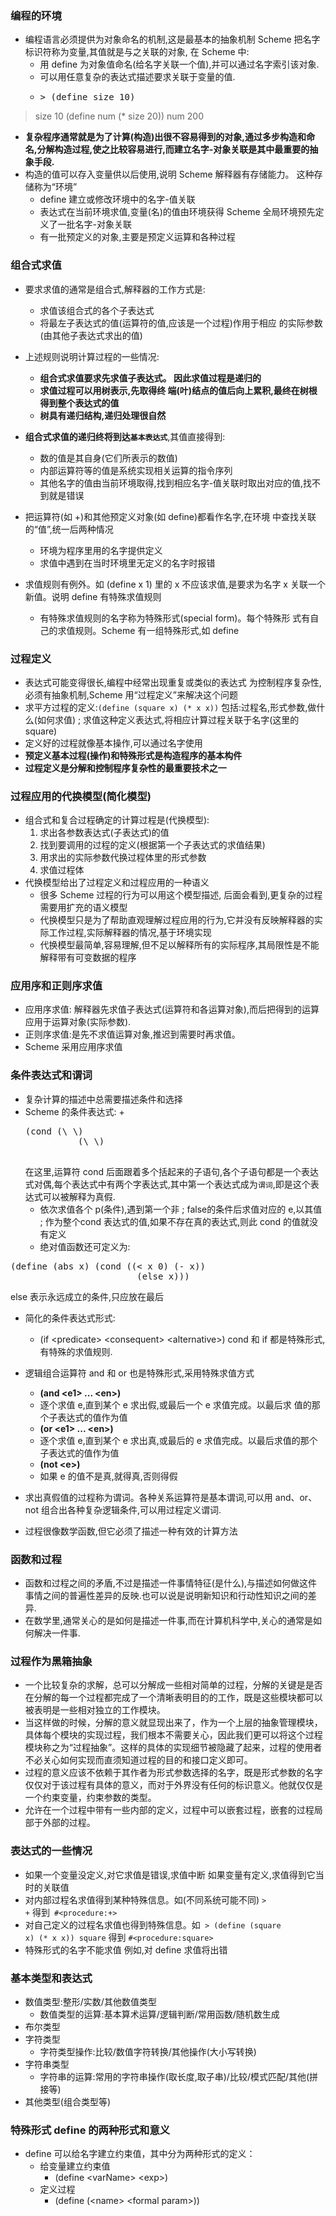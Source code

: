 
### 编程的环境
- 编程语言必须提供为对象命名的机制,这是最基本的抽象机制 Scheme 把名字标识符称为变量,其值就是与之关联的对象, 在 Scheme 中:
    * 用 define 为对象值命名(给名字关联一个值),并可以通过名字索引该对象.
    * 可以用任意复杂的表达式描述要求关联于变量的值.
    * <pre>> (define size 10)
> size
10
> (define num (* size 20))
> num
200 </pre>

- <b>复杂程序通常就是为了计算(构造)出很不容易得到的对象,通过多步构造和命名,分解构造过程,使之比较容易进行,而建立名字-对象关联是其中最重要的抽象手段.</b>
- 构造的值可以存入变量供以后使用,说明 Scheme 解释器有存储能力。 这种存储称为“环境”
    +   define 建立或修改环境中的名字-值关联
    +   表达式在当前环境求值,变量(名)的值由环境获得   Scheme 全局环境预先定义了一批名字-对象关联
    +   有一批预定义的对象,主要是预定义运算和各种过程

### 组合式求值

- 要求求值的通常是组合式,解释器的工作方式是:
  + 求值该组合式的各个子表达式
  + 将最左子表达式的值(运算符的值,应该是一个过程)作用于相应 的实际参数(由其他子表达式求出的值)

- 上述规则说明计算过程的一些情况:
  + <b>组合式求值要求先求值子表达式。 因此求值过程是递归的</b>
  + <b>求值过程可以用树表示,先取得终 端(叶)结点的值后向上累积,最终在树根得到整个表达式的值
  + 树具有递归结构,递归处理很自然</b>

- <b>组合式求值的递归终将到达<code>基本表达式</code></b>,其值直接得到:
  + 数的值是其自身(它们所表示的数值)
  + 内部运算符等的值是系统实现相关运算的指令序列
  + 其他名字的值由当前环境取得,找到相应名字-值关联时取出对应的值,找不到就是错误

- 把运算符(如 +)和其他预定义对象(如 define)都看作名字,在环境 中查找关联的“值”,统一后两种情况
    - 环境为程序里用的名字提供定义
    - 求值中遇到在当时环境里无定义的名字时报错

- 求值规则有例外。如 (define x 1) 里的 x 不应该求值,是要求为名字 x
关联一个新值。说明 define 有特殊求值规则
    + 有特殊求值规则的名字称为特殊形式(special form)。每个特殊形
式有自己的求值规则。Scheme 有一组特殊形式,如 define

### 过程定义

- 表达式可能变得很长,编程中经常出现重复或类似的表达式 为控制程序复杂性,必须有抽象机制,Scheme 用“过程定义”来解决这个问题
- 求平方过程的定义:<code>(define (square x) (* x x))</code> 包括:过程名,形式参数,做什么(如何求值) ; 求值这种定义表达式,将相应计算过程关联于名字(这里的square)
- 定义好的过程就像基本操作,可以通过名字使用
- <b>预定义基本过程(操作)和特殊形式是构造程序的基本构件</b>
- <b>过程定义是分解和控制程序复杂性的最重要技术之一</b>

### 过程应用的代换模型(简化模型)
- 组合式和复合过程确定的计算过程是(代换模型):
    1. 求出各参数表达式(子表达式)的值
    2. 找到要调用的过程的定义(根据第一个子表达式的求值结果)
    3. 用求出的实际参数代换过程体里的形式参数
    4. 求值过程体
- 代换模型给出了过程定义和过程应用的一种语义
    + 很多 Scheme 过程的行为可以用这个模型描述, 后面会看到,更复杂的过程需要用扩充的语义模型
    + 代换模型只是为了帮助直观理解过程应用的行为,它并没有反映解释器的实际工作过程,实际解释器的情况,基于环境实现
    + 代换模型最简单,容易理解,但不足以解释所有的实际程序,其局限性是不能解释带有可变数据的程序

### 应用序和正则序求值
- 应用序求值: 解释器先求值子表达式(运算符和各运算对象),而后把得到的运算应用于运算对象(实际参数).
- 正则序求值:是先不求值运算对象,推迟到需要时再求值。
- Scheme 采用应用序求值

### 条件表达式和谓词
- 复杂计算的描述中总需要描述条件和选择
- Scheme 的条件表达式:
    +
    <pre>(cond (\<p1> \<e1>)
            (\<p2> \<e2>)
     </pre>
     在这里,运算符 cond 后面跟着多个括起来的子语句,各个子语句都是一个表达式对偶,每个表达式中有两个字表达式,其中第一个表达式成为<code>谓词</code>,即是这个表达式可以被解释为真假.
    + 依次求值各个 p(条件),遇到第一个非 ; false的条件后求值对应的 e,以其值
; 作为整个cond 表达式的值,如果不存在真的表达式,则此 cond 的值就没有定义
    + 绝对值函数还可定义为:
<pre>(define (abs x) (cond ((< x 0) (- x))
                        (else x)))</pre>else 表示永远成立的条件,只应放在最后
- 简化的条件表达式形式:
    + (if \<predicate> \<consequent> \<alternative>) cond 和 if 都是特殊形式,有特殊的求值规则.

- 逻辑组合运算符 and 和 or 也是特殊形式,采用特殊求值方式
    + <b>(and \<e1> ... \<en>)</b>
    + 逐个求值 e,直到某个 e 求出假,或最后一个 e 求值完成。以最后求 值的那个子表达式的值作为值
    + <b>(or \<e1> ... \<en>)</b>
    + 逐个求值 e,直到某个 e 求出真,或最后的 e 求值完成。以最后求值的那个子表达式的值作为值
    + <b>(not \<e>) </b>
    + 如果 e 的值不是真,就得真,否则得假
- 求出真假值的过程称为谓词。各种关系运算符是基本谓词,可以用 and、or、not 组合出各种复杂逻辑条件,可以用过程定义谓词.
- 过程很像数学函数,但它必须了描述一种有效的计算方法

### 函数和过程
- 函数和过程之间的矛盾,不过是描述一件事情特征(是什么),与描述如何做这件事情之间的普遍性差异的反映.也可以说是说明新知识和行动性知识之间的差异.
- 在数学里,通常关心的是如何是描述一件事,而在计算机科学中,关心的通常是如何解决一件事.

### 过程作为黑箱抽象
- 一个比较复杂的求解，总可以分解成一些相对简单的过程，分解的关键是是否在分解的每一个过程都完成了一个清晰表明目的的工作，既是这些模块都可以被表明是一些相对独立的工作模块。
- 当这样做的时候，分解的意义就显现出来了，作为一个上层的抽象管理模块，具体每个模块的实现过程，我们根本不需要关心，因此我们更可以将这个过程模块称之为“过程抽象”。这样的具体的实现细节被隐藏了起来，过程的使用者不必关心如何实现而直须知道过程的目的和接口定义即可。
- 过程的意义应该不依赖于其作者为形式参数选择的名字，既是形式参数的名字仅仅对于该过程有具体的意义，而对于外界没有任何的标识意义。他就仅仅是一个约束变量，约束参数的类型。
- 允许在一个过程中带有一些内部的定义，过程中可以嵌套过程，嵌套的过程局部于外部的过程。

### 表达式的一些情况
- 如果一个变量没定义,对它求值是错误,求值中断 如果变量有定义,求值得到它当时的关联值
- 对内部过程名求值得到某种特殊信息。如(不同系统可能不同) <code>> +</code> 得到<code> #\<procedure:+></code>
- 对自己定义的过程名求值也得到特殊信息。如<code> > (define (square x) (* x x))</code><code> square</code> 得到 <code>#\<procedure:square></code>
- 特殊形式的名字不能求值 例如,对 define 求值将出错

### 基本类型和表达式
- 数值类型:整形/实数/其他数值类型
  - 数值类型的运算:基本算术运算/逻辑判断/常用函数/随机数生成
- 布尔类型
- 字符类型
  - 字符类型操作:比较/数值字符转换/其他操作(大小写转换)
- 字符串类型
  - 字符串的运算:常用的字符串操作(取长度,取子串)/比较/模式匹配/其他(拼接等)
- 其他类型(组合类型等)

### 特殊形式 define 的两种形式和意义
- define 可以给名字建立约束值，其中分为两种形式的定义：
    - 给变量建立约束值
        - (define \<varName> \<exp>)
    - 定义过程
        - (define (\<name> \<formal param>))
